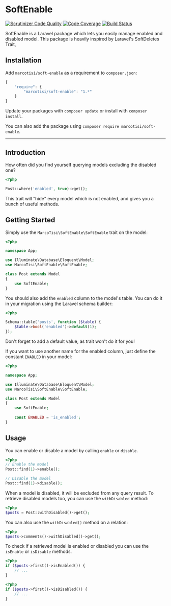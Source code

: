 SoftEnable
======
[![Scrutinizer Code Quality](https://scrutinizer-ci.com/g/marcotisi/soft-enable/badges/quality-score.png?b=master)](https://scrutinizer-ci.com/g/marcotisi/soft-enable/?branch=master)
[![Code Coverage](https://scrutinizer-ci.com/g/marcotisi/soft-enable/badges/coverage.png?b=master)](https://scrutinizer-ci.com/g/marcotisi/soft-enable/?branch=master)
[![Build Status](https://scrutinizer-ci.com/g/marcotisi/soft-enable/badges/build.png?b=master)](https://scrutinizer-ci.com/g/marcotisi/soft-enable/build-status/master)

SoftEnable is a Laravel package which lets you easily manage enabled and disabled model.
This package is heavily inspired by Laravel's SoftDeletes Trait,

## Installation

Add `marcotisi/soft-enable` as a requirement to `composer.json`:

```javascript
{
    "require": {
        "marcotisi/soft-enable": "1.*"
    }
}
```

Update your packages with `composer update` or install with `composer install`.

You can also add the package using `composer require marcotisi/soft-enable`.

------------------------------------------------------------------------------------------------------------

## Introduction

How often did you find yourself querying models excluding the disabled one?
```php
<?php

Post::where('enabled', true)->get();
```
This trait will "hide" every model which is not enabled, and gives you a bunch of useful methods.

## Getting Started

Simply use the `MarcoTisi\SoftEnable\SoftEnable` trait on the model:

```php
<?php

namespace App;

use Illuminate\Database\Eloquent\Model;
use MarcoTisi\SoftEnable\SoftEnable;

class Post extends Model
{
    use SoftEnable;
}
``` 

You should also add the `enabled` column to the model's table. You can do it in your migration using the Laravel schema builder:

```php
<?php

Schema::table('posts', function ($table) {
    $table->bool('enabled')->default(1);
});
```

Don't forget to add a default value, as trait won't do it for you!

If you want to use another name for the enabled column, just define the constant `ENABLED` in your model:

```php
<?php

namespace App;

use Illuminate\Database\Eloquent\Model;
use MarcoTisi\SoftEnable\SoftEnable;

class Post extends Model
{
    use SoftEnable;
    
    const ENABLED = 'is_enabled';
}
```

## Usage

You can enable or disable a model by calling `enable` or `disable`.

```php
<?php
// Enable the model
Post::find(1)->enable();

// Disable the model
Post::find(1)->disable();
```

When a model is disabled, it will be excluded from any query result.
To retrieve disabled models too, you can use the `withDisabled` method:

```php
<?php
$posts = Post::withDisabled()->get();
```

You can also use the `withDisabled()` method on a relation:

```php
<?php
$posts->comments()->withDisabled()->get();
```

To check if a retrieved model is enabled or disabled you can use the `isEnable` or `isDisable` methods.

```php
<?php
if ($posts->first()->isEnabled()) {
    // ...
}
```

```php
<?php
if ($posts->first()->isDisabled()) {
    // ...
}
```
